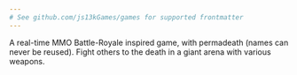 ```yaml
---
# See github.com/js13kGames/games for supported frontmatter
---
```

A real-time MMO Battle-Royale inspired game, with permadeath (names can never be reused). Fight others to the death in a giant arena with various weapons.